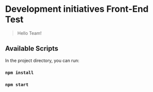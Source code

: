 # Development initiatives Front-End Test

> Hello Team!

## Available Scripts

In the project directory, you can run:

### `npm install`

### `npm start`
